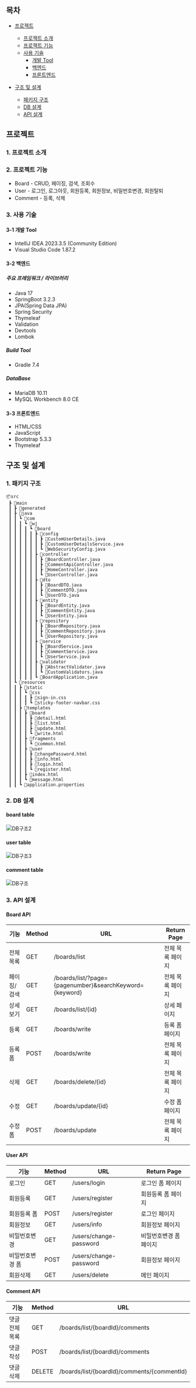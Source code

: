 ## 목차
- [프로젝트](#프로젝트)
  - [프로젝트 소개](#1-프로젝트-소개)    
  - [프로젝트 기능](#2-프로젝트-기능)    
  - [사용 기술](#3-사용-기술)
     - [개발 Tool](#3-1-개발-tool)
     - [백엔드](#3-2-백엔드)
     - [프론트엔드](#3-3-프론트엔드)

- [구조 및 설계](#구조-및-설계)
  - [패키지 구조](#1-패키지-구조)
  - [DB 설계](#2-db-설계)
  - [API 설계](#3-api-설계)


## 프로젝트
### 1. 프로젝트 소개

### 2. 프로젝트 기능
- Board - CRUD, 페이징, 검색, 조회수
- User - 로그인, 로그아웃, 회원등록, 회원정보, 비밀번호변경, 회원탈퇴
- Comment - 등록, 삭제

### 3. 사용 기술

#### 3-1 개발 Tool
- IntelliJ IDEA 2023.3.5 (Community Edition)
- Visual Studio Code 1.87.2

#### 3-2 백엔드

##### 주요 프레임워크 / 라이브러리
- Java 17
- SpringBoot 3.2.3
- JPA(Spring Data JPA)
- Spring Security
- Thymeleaf
- Validation
- Devtools
- Lombok
  
##### Build Tool
- Gradle 7.4

##### DataBase
- MariaDB 10.11
- MySQL Workbench 8.0 CE

#### 3-3 프론트엔드
- HTML/CSS
- JavaScript
- Bootstrap 5.3.3
- Thymeleaf

## 구조 및 설계   
   
### 1. 패키지 구조
```
📦src
 ┣ 📂main
 ┃ ┣ 📂generated
 ┃ ┣ 📂java
 ┃ ┃ ┗ 📂com
 ┃ ┃ ┃ ┗ 📂wj
 ┃ ┃ ┃ ┃ ┗ 📂board
 ┃ ┃ ┃ ┃ ┃ ┣ 📂config
 ┃ ┃ ┃ ┃ ┃ ┃ ┣ 📜CustomUserDetails.java
 ┃ ┃ ┃ ┃ ┃ ┃ ┣ 📜CustomUserDetailsService.java
 ┃ ┃ ┃ ┃ ┃ ┃ ┗ 📜WebSecurityConfig.java
 ┃ ┃ ┃ ┃ ┃ ┣ 📂controller
 ┃ ┃ ┃ ┃ ┃ ┃ ┣ 📜BoardController.java
 ┃ ┃ ┃ ┃ ┃ ┃ ┣ 📜CommentApiController.java
 ┃ ┃ ┃ ┃ ┃ ┃ ┣ 📜HomeController.java
 ┃ ┃ ┃ ┃ ┃ ┃ ┗ 📜UserController.java
 ┃ ┃ ┃ ┃ ┃ ┣ 📂dto
 ┃ ┃ ┃ ┃ ┃ ┃ ┣ 📜BoardDTO.java
 ┃ ┃ ┃ ┃ ┃ ┃ ┣ 📜CommentDTO.java
 ┃ ┃ ┃ ┃ ┃ ┃ ┗ 📜UserDTO.java
 ┃ ┃ ┃ ┃ ┃ ┣ 📂entity
 ┃ ┃ ┃ ┃ ┃ ┃ ┣ 📜BoardEntity.java
 ┃ ┃ ┃ ┃ ┃ ┃ ┣ 📜CommentEntity.java
 ┃ ┃ ┃ ┃ ┃ ┃ ┗ 📜UserEntity.java
 ┃ ┃ ┃ ┃ ┃ ┣ 📂repository
 ┃ ┃ ┃ ┃ ┃ ┃ ┣ 📜BoardRepository.java
 ┃ ┃ ┃ ┃ ┃ ┃ ┣ 📜CommentRepository.java
 ┃ ┃ ┃ ┃ ┃ ┃ ┗ 📜UserRepository.java
 ┃ ┃ ┃ ┃ ┃ ┣ 📂service
 ┃ ┃ ┃ ┃ ┃ ┃ ┣ 📜BoardService.java
 ┃ ┃ ┃ ┃ ┃ ┃ ┣ 📜CommentService.java
 ┃ ┃ ┃ ┃ ┃ ┃ ┗ 📜UserService.java
 ┃ ┃ ┃ ┃ ┃ ┣ 📂validator
 ┃ ┃ ┃ ┃ ┃ ┃ ┣ 📜AbstractValidator.java
 ┃ ┃ ┃ ┃ ┃ ┃ ┗ 📜CustomValidators.java
 ┃ ┃ ┃ ┃ ┃ ┗ 📜BoardApplication.java
 ┃ ┗ 📂resources
 ┃ ┃ ┣ 📂static
 ┃ ┃ ┃ ┗ 📂css
 ┃ ┃ ┃ ┃ ┣ 📜sign-in.css
 ┃ ┃ ┃ ┃ ┗ 📜sticky-footer-navbar.css
 ┃ ┃ ┣ 📂templates
 ┃ ┃ ┃ ┣ 📂board
 ┃ ┃ ┃ ┃ ┣ 📜detail.html
 ┃ ┃ ┃ ┃ ┣ 📜list.html
 ┃ ┃ ┃ ┃ ┣ 📜update.html
 ┃ ┃ ┃ ┃ ┗ 📜write.html
 ┃ ┃ ┃ ┣ 📂fragments
 ┃ ┃ ┃ ┃ ┗ 📜common.html
 ┃ ┃ ┃ ┣ 📂user
 ┃ ┃ ┃ ┃ ┣ 📜changePassword.html
 ┃ ┃ ┃ ┃ ┣ 📜info.html
 ┃ ┃ ┃ ┃ ┣ 📜login.html
 ┃ ┃ ┃ ┃ ┗ 📜register.html
 ┃ ┃ ┃ ┣ 📜index.html
 ┃ ┃ ┃ ┗ 📜message.html
 ┃ ┃ ┗ 📜application.properties
```

### 2. DB 설계
#### board table
![DB구조2](https://github.com/zwanz94/BoardProject/assets/141385082/acb30d1d-152d-4fea-945b-9013a7e88f5a)
#### user table
![DB구조3](https://github.com/zwanz94/BoardProject/assets/141385082/db0b0fd9-a084-4530-8e24-09a12d30b73f)
#### comment table
![DB구조](https://github.com/zwanz94/BoardProject/assets/141385082/d562f041-dd0f-4eb2-9ed1-36a02c87275e)

### 3. API 설계
#### Board API
|**기능**|**Method**|**URL**|**Return Page**|
|------|---|---|---|
|전체 목록|GET|/boards/list|전체 목록 페이지|
|페이징/검색|GET|/boards/list/?page={pagenumber}&searchKeyword={keyword}|전체 목록 페이지|
|상세 보기|GET|/boards/list/{id}|상세 페이지|
|등록|GET|/boards/write|등록 폼 페이지|
|등록 폼|POST|/boards/write|전체 목록 페이지|
|삭제|GET|/boards/delete/{id}|전체 목록 페이지|
|수정|GET|/boards/update/{id}|수정 폼 페이지|
|수정 폼|POST|/boards/update|전체 목록 페이지|

#### User API
|**기능**|**Method**|**URL**|**Return Page**|
|------|---|---|---|
|로그인|GET|/users/login|로그인 폼 페이지|
|회원등록|GET|/users/register|회원등록 폼 페이지|
|회원등록 폼|POST|/users/register|로그인 페이지|
|회원정보|GET|/users/info|회원정보 페이지|
|비밀번호변경|GET|/users/change-password|비밀번호변경 폼 페이지|
|비밀번호변경 폼|POST|/users/change-password|회원정보 페이지|
|회원삭제|GET|/users/delete|메인 페이지|

#### Comment API
|**기능**|**Method**|**URL**|
|------|---|---|
|댓글 전체 목록|GET|/boards/list/{boardId}/comments|
|댓글 작성|POST|/boards/list/{boardId}/comments|
|댓글 삭제|DELETE|/boards/list/{boardId}/comments/{commentId}|

